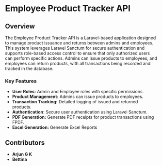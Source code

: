 # Employee Product Tracker API

## Overview

The Employee Product Tracker API is a Laravel-based application designed to manage product issuance and returns between admins and employees. This system leverages Laravel Sanctum for secure authentication and supports role-based access control to ensure that only authorized users can perform specific actions. Admins can issue products to employees, and employees can return products, with all transactions being recorded and tracked in the database.

### Key Features

- **User Roles:** Admin and Employee roles with specific permissions.
- **Product Management:** Admins can issue products to employees.
- **Transaction Tracking:** Detailed logging of issued and returned products.
- **Authentication:** Secure user authentication using Laravel Sanctum.
- **PDF Generation:** Generate PDF receipts for product transactions using FPDF.
- **Excel Generation:** Generate Excel Reports

## Contributors

- **Arjun G K**
- **Bettina**

